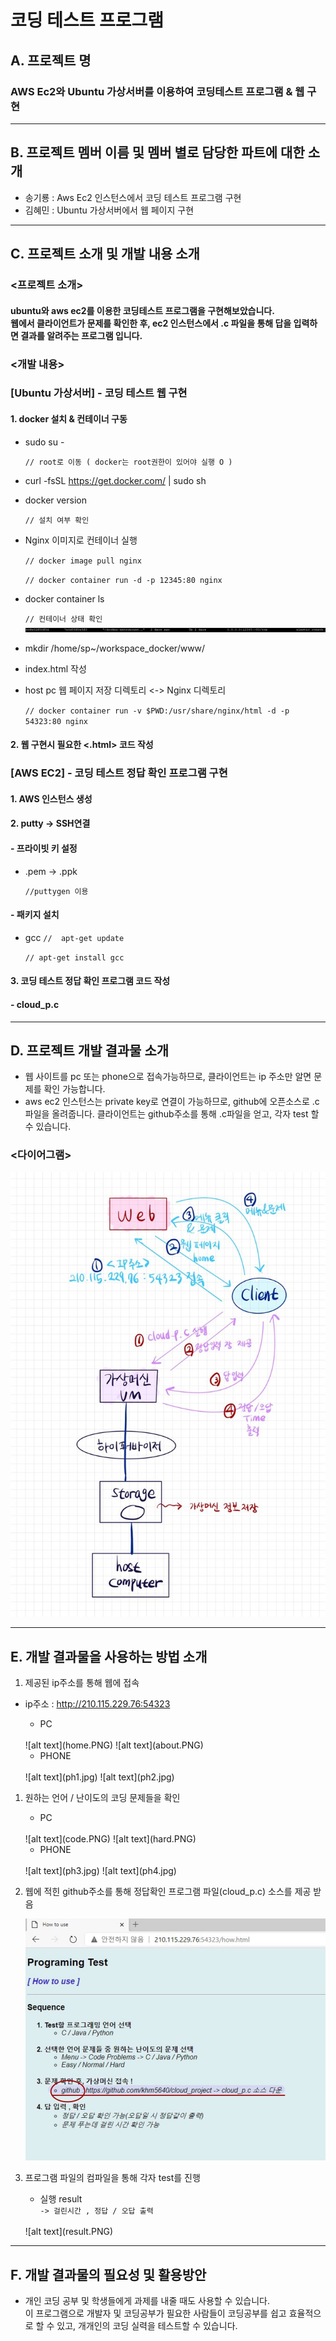 
# 코딩 테스트 프로그램

 

## A.	프로젝트 명
### AWS Ec2와 Ubuntu 가상서버를 이용하여 코딩테스트 프로그램 & 웹 구현

***

## B.	프로젝트 멤버 이름 및 멤버 별로 담당한 파트에 대한 소개
- 송기룡 : Aws Ec2 인스턴스에서 코딩 테스트 프로그램 구현
- 김혜민 : Ubuntu 가상서버에서 웹 페이지 구현

***

## C.	프로젝트 소개 및 개발 내용 소개

### <프로젝트 소개>
#### ubuntu와 aws ec2를 이용한 코딩테스트 프로그램을 구현해보았습니다. <br> 웹에서 클라이언트가 문제를 확인한 후, ec2 인스턴스에서 .c 파일을 통해 답을 입력하면 결과를 알려주는 프로그램 입니다.

### <개발 내용>
### [Ubuntu 가상서버] - 코딩 테스트 웹 구현
#### 1. docker 설치 & 컨테이너 구동
- sudo su - 

	`// root로 이동 ( docker는 root권한이 있어야 실행 O )`

- curl -fsSL https://get.docker.com/ | sudo sh
- docker version 

	`// 설치 여부 확인`

- Nginx 이미지로 컨테이너 실행

	`// docker image pull nginx`

	`// docker container run -d -p 12345:80 nginx`

- docker container ls 

	`// 컨테이너 상태 확인`
![alt text](12345.PNG)

- mkdir /home/sp~/workspace_docker/www/ 
- index.html 작성
- host pc 웹 페이지 저장 디렉토리 
<-> Nginx 디렉토리 

	`// docker container run -v $PWD:/usr/share/nginx/html -d -p 54323:80 nginx`

#### 2. 웹 구현시 필요한 <.html> 코드 작성

### [AWS EC2] - 코딩 테스트 정답 확인 프로그램 구현
#### 1. AWS 인스턴스 생성
#### 2. putty -> SSH연결
#### - 프라이빗 키 설정
- .pem -> .ppk 
	
	`//puttygen 이용`

#### - 패키지 설치
- gcc
	`//  apt-get update`

	`// apt-get install gcc`

#### 3. 코딩 테스트 정답 확인 프로그램 코드 작성
#### - cloud_p.c

***
## D.	프로젝트 개발 결과물 소개 
- 웹 사이트를 pc 또는 phone으로 접속가능하므로, 클라이언트는 ip 주소만 알면 문제를 확인 가능합니다. 
- aws ec2 인스턴스는 private key로 연결이 가능하므로, github에 오픈소스로 .c파일을 올려줍니다. 클라이언트는 github주소를 통해 .c파일을 얻고, 각자 test 할 수 있습니다.

### <다이어그램>

![alt text](diagram.jpg)

***

## E.	개발 결과물을 사용하는 방법 소개 
1. 제공된 ip주소를 통해 웹에 접속
- ip주소 : http://210.115.229.76:54323 <br>
	- PC
	<br>
	![alt text](home.PNG)
	![alt text](about.PNG)
	
	- PHONE
	<br>
	![alt text](ph1.jpg)
	![alt text](ph2.jpg)

1. 원하는 언어 / 난이도의 코딩 문제들을 확인 
	- PC	
	<br>
	![alt text](code.PNG)
	![alt text](hard.PNG)

	- PHONE
	<br>
	![alt text](ph3.jpg)
	![alt text](ph4.jpg)

1. 웹에 적힌 github주소를 통해 정답확인 프로그램 파일(cloud_p.c) 소스를 제공 받음 

	![alt text](github.jpg)

1. 프로그램 파일의 컴파일을 통해 각자 test를 진행
	- 실행 result<br>
	`-> 걸린시간 , 정답 / 오답 출력`
	<br>
	![alt text](result.PNG)


***
## F.	개발 결과물의 필요성 및 활용방안

- 개인 코딩 공부 및 학생들에게 과제를 내줄 때도 사용할 수 있습니다.<br> 
이 프로그램으로 개발자 및 코딩공부가 필요한 사람들이 코딩공부를 쉽고 효율적으로 할 수 있고, 개개인의 코딩 실력을 테스트할 수 있습니다.



